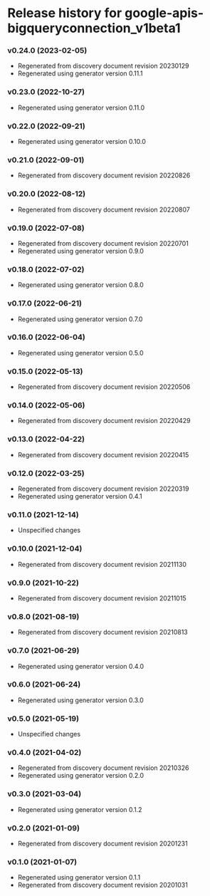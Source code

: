 # Release history for google-apis-bigqueryconnection_v1beta1

### v0.24.0 (2023-02-05)

* Regenerated from discovery document revision 20230129
* Regenerated using generator version 0.11.1

### v0.23.0 (2022-10-27)

* Regenerated using generator version 0.11.0

### v0.22.0 (2022-09-21)

* Regenerated using generator version 0.10.0

### v0.21.0 (2022-09-01)

* Regenerated from discovery document revision 20220826

### v0.20.0 (2022-08-12)

* Regenerated from discovery document revision 20220807

### v0.19.0 (2022-07-08)

* Regenerated from discovery document revision 20220701
* Regenerated using generator version 0.9.0

### v0.18.0 (2022-07-02)

* Regenerated using generator version 0.8.0

### v0.17.0 (2022-06-21)

* Regenerated using generator version 0.7.0

### v0.16.0 (2022-06-04)

* Regenerated using generator version 0.5.0

### v0.15.0 (2022-05-13)

* Regenerated from discovery document revision 20220506

### v0.14.0 (2022-05-06)

* Regenerated from discovery document revision 20220429

### v0.13.0 (2022-04-22)

* Regenerated from discovery document revision 20220415

### v0.12.0 (2022-03-25)

* Regenerated from discovery document revision 20220319
* Regenerated using generator version 0.4.1

### v0.11.0 (2021-12-14)

* Unspecified changes

### v0.10.0 (2021-12-04)

* Regenerated from discovery document revision 20211130

### v0.9.0 (2021-10-22)

* Regenerated from discovery document revision 20211015

### v0.8.0 (2021-08-19)

* Regenerated from discovery document revision 20210813

### v0.7.0 (2021-06-29)

* Regenerated using generator version 0.4.0

### v0.6.0 (2021-06-24)

* Regenerated using generator version 0.3.0

### v0.5.0 (2021-05-19)

* Unspecified changes

### v0.4.0 (2021-04-02)

* Regenerated from discovery document revision 20210326
* Regenerated using generator version 0.2.0

### v0.3.0 (2021-03-04)

* Regenerated using generator version 0.1.2

### v0.2.0 (2021-01-09)

* Regenerated from discovery document revision 20201231

### v0.1.0 (2021-01-07)

* Regenerated using generator version 0.1.1
* Regenerated from discovery document revision 20201031

